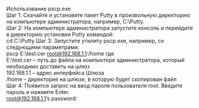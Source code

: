Использование pscp.exe\
Шаг 1:    Скачайте и установите пакет Putty в произвольную директорию на компьютере администратора, например, С:\Putty.\
Шаг 2:    На компьютере администратора запустите консоль и перейдите в директорию установки Putty командой:\
cd C:\Putty
Шаг 3:    Запустите утилиту pscp.exe, например, со следующими параметрами:\
pscp E:\test.cer root@192.168.1.1:/home
где\
E:\test.cer – путь до файла на компьютере администратора, который необходимо доставить на шлюз\
192.168.1.1 – адрес интерфейса Шлюза\
/home – директория на шлюзе, в которую будет скопирован файл\
Шаг 4:    Появится запрос на ввод пароля пользователя root. Введите пароль и нажмите Enter.\
root@192.168.1.1’s password:

